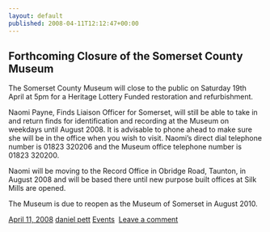 ```yaml
---
layout: default
published: 2008-04-11T12:12:47+00:00
---
```


Forthcoming Closure of the Somerset County Museum
-------------------------------------------------

The Somerset County Museum will close to the public on Saturday 19th April at 5pm for a Heritage Lottery Funded restoration and refurbishment.

Naomi Payne, Finds Liaison Officer for Somerset, will still be able to take in and return finds for identification and recording at the Museum on weekdays until August 2008. It is advisable to phone ahead to make sure she will be in the office when you wish to visit. Naomi’s direct dial telephone number is 01823 320206 and the Museum office telephone number is 01823 320200.

Naomi will be moving to the Record Office in Obridge Road, Taunton, in August 2008 and will be based there until new purpose built offices at Silk Mills are opened.

The Museum is due to reopen as the Museum of Somerset in August 2010.

[April 11, 2008](https://finds.org.uk/blogs/somerset/2008/04/11/forthcoming-closure-of-the-somerset-county-museum/ "12:12 pm")  [daniel pett](https://finds.org.uk/blogs/blog/author/daniel-pett/ "View all posts by daniel pett") [Events](https://finds.org.uk/blogs/blog/category/events/)   [Leave a comment](https://finds.org.uk/blogs/somerset/2008/04/11/forthcoming-closure-of-the-somerset-county-museum/#respond "Comment on Forthcoming Closure of the Somerset County Museum")